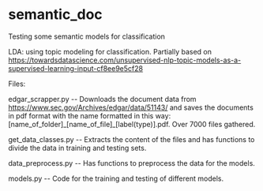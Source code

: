 # semantic_doc
Testing some semantic models for classification

LDA: using topic modeling for classification. Partially based on https://towardsdatascience.com/unsupervised-nlp-topic-models-as-a-supervised-learning-input-cf8ee9e5cf28

Files:

edgar\_scrapper.py -- Downloads the document data from https://www.sec.gov/Archives/edgar/data/51143/ and saves the documents in pdf format with the name formatted in this way: \[name\_of\_folder\]\_\[name\_of\_file\]\_\[label(type)\].pdf. Over 7000 files gathered.

get\_data\_classes.py -- Extracts the content of the files and has functions to divide the data in training and testing sets.

data\_preprocess.py -- Has functions to preprocess the data for the models.

models.py -- Code for the training and testing of different models.
